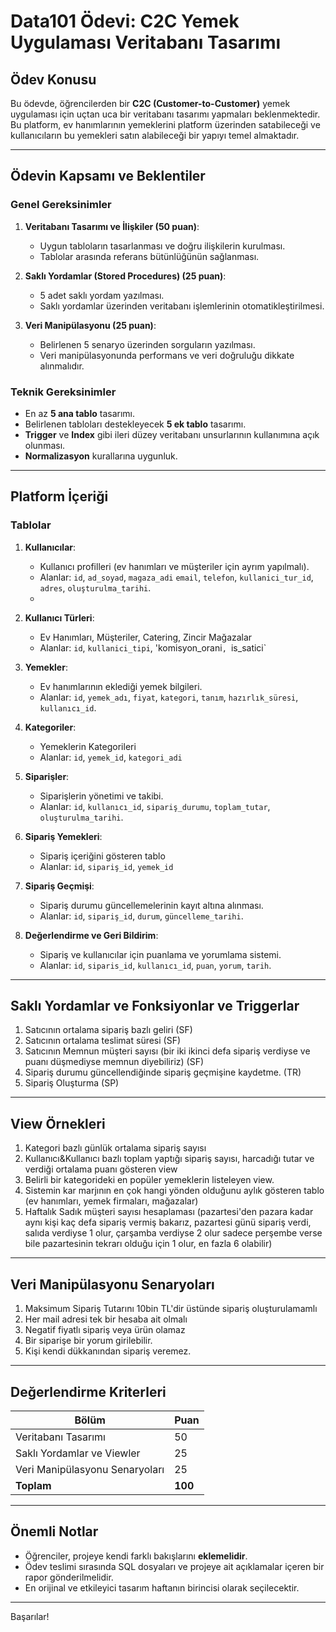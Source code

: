 # Data101 Ödevi: C2C Yemek Uygulaması Veritabanı Tasarımı

## Ödev Konusu
Bu ödevde, öğrencilerden bir **C2C (Customer-to-Customer)** yemek uygulaması için uçtan uca bir veritabanı tasarımı yapmaları beklenmektedir. Bu platform, ev hanımlarının yemeklerini platform üzerinden satabileceği ve kullanıcıların bu yemekleri satın alabileceği bir yapıyı temel almaktadır.

---

## Ödevin Kapsamı ve Beklentiler
### Genel Gereksinimler
1. **Veritabanı Tasarımı ve İlişkiler (50 puan)**:
   - Uygun tabloların tasarlanması ve doğru ilişkilerin kurulması.
   - Tablolar arasında referans bütünlüğünün sağlanması.

2. **Saklı Yordamlar (Stored Procedures) (25 puan)**:
   - 5 adet saklı yordam yazılması.
   - Saklı yordamlar üzerinden veritabanı işlemlerinin otomatikleştirilmesi.

3. **Veri Manipülasyonu (25 puan)**:
   - Belirlenen 5 senaryo üzerinden sorguların yazılması.
   - Veri manipülasyonunda performans ve veri doğruluğu dikkate alınmalıdır.

### Teknik Gereksinimler
- En az **5 ana tablo** tasarımı.
- Belirlenen tabloları destekleyecek **5 ek tablo** tasarımı.
- **Trigger** ve **Index** gibi ileri düzey veritabanı unsurlarının kullanımına açık olunması.
- **Normalizasyon** kurallarına uygunluk.

---

## Platform İçeriği
### Tablolar
1. **Kullanıcılar**:
   - Kullanıcı profilleri (ev hanımları ve müşteriler için ayrım yapılmalı).
   - Alanlar: `id`, `ad_soyad`, `magaza_adi` `email`, `telefon`, `kullanici_tur_id`, `adres`, `oluşturulma_tarihi`.
   - 
2. **Kullanıcı Türleri**:
   - Ev Hanımları, Müşteriler, Catering, Zincir Mağazalar
   - Alanlar: `id`, `kullanici_tipi`, 'komisyon_orani`, `is_satici`

3. **Yemekler**:
   - Ev hanımlarının eklediği yemek bilgileri.
   - Alanlar: `id`, `yemek_adı`, `fiyat`, `kategori`, `tanım`, `hazırlık_süresi`, `kullanıcı_id`.

4. **Kategoriler**:
   - Yemeklerin Kategorileri
   - Alanlar: `id`, `yemek_id`, `kategori_adi`

5. **Siparişler**:
   - Siparişlerin yönetimi ve takibi.
   - Alanlar: `id`, `kullanıcı_id`, `sipariş_durumu`, `toplam_tutar`, `oluşturulma_tarihi`.

6. **Sipariş Yemekleri**:
   - Sipariş içeriğini gösteren tablo
   - Alanlar: `id`, `sipariş_id`, `yemek_id`

7. **Sipariş Geçmişi**:
   - Sipariş durumu güncellemelerinin kayıt altına alınması.
   - Alanlar: `id`, `sipariş_id`, `durum`, `güncelleme_tarihi`.

8. **Değerlendirme ve Geri Bildirim**:
   - Sipariş ve kullanıcılar için puanlama ve yorumlama sistemi.
   - Alanlar: `id`, `siparis_id`, `kullanıcı_id`, `puan`, `yorum`, `tarih`.

---

## Saklı Yordamlar ve Fonksiyonlar ve Triggerlar
1. Satıcının ortalama sipariş bazlı geliri (SF)
2. Satıcının ortalama teslimat süresi (SF)
3. Satıcının Memnun müşteri sayısı (bir iki ikinci defa sipariş verdiyse ve puanı düşmediyse memnun diyebiliriz) (SF)
4. Sipariş durumu güncellendiğinde sipariş geçmişine kaydetme. (TR)
5. Sipariş Oluşturma (SP)
---

## View Örnekleri
1. Kategori bazlı günlük ortalama sipariş sayısı
2. Kullanıcı&Kullanıcı bazlı toplam yaptığı sipariş sayısı, harcadığı tutar ve verdiği ortalama puanı gösteren view
3. Belirli bir kategorideki en popüler yemeklerin listeleyen view.
4. Sistemin kar marjının en çok hangi yönden olduğunu aylık gösteren tablo (ev hanımları, yemek firmaları, mağazalar)
5. Haftalık Sadık müşteri sayısı hesaplaması (pazartesi'den pazara kadar aynı kişi kaç defa sipariş vermiş bakarız, pazartesi günü sipariş verdi, salıda verdiyse 1 olur, çarşamba verdiyse 2 olur sadece perşembe verse bile pazartesinin tekrarı olduğu için 1 olur, en fazla 6 olabilir)

---

## Veri Manipülasyonu Senaryoları
1. Maksimum Sipariş Tutarını 10bin TL'dir üstünde sipariş oluşturulamamlı
2. Her mail adresi tek bir hesaba ait olmalı
3. Negatif fiyatlı sipariş veya ürün olamaz
4. Bir siparişe bir yorum girilebilir.
5. Kişi kendi dükkanından sipariş veremez.

---

## Değerlendirme Kriterleri
| **Bölüm**                   | **Puan** |
|-----------------------------|----------|
| Veritabanı Tasarımı         | 50       |
| Saklı Yordamlar ve Viewler            | 25       |
| Veri Manipülasyonu Senaryoları | 25       |
| **Toplam**                  | **100**  |

---

## Önemli Notlar
- Öğrenciler, projeye kendi farklı bakışlarını **eklemelidir**.
- Ödev teslimi sırasında SQL dosyaları ve projeye ait açıklamalar içeren bir rapor gönderilmelidir.
- En orijinal ve etkileyici tasarım haftanın birincisi olarak seçilecektir.

---
Başarılar!
